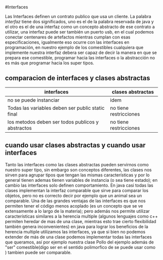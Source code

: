 #Interfaces

Las Interfaces definen un contrato publico que usa un cliente.
La palabra _interfaz_ tiene dos significados, uno es el de la palabra
reservada de java y el otro es el de una interfaz como un concepto 
abstracto de ese contrato a utilizar, una interfaz puede ser también 
un puerto usb, en el cual podemos conectar centenares de artefactos mientras
cumplan con esas especificaciones, igualmente eso ocurre con las interfaces 
en programación, en nuestro ejemplo de los comestibles cualquiera que implemente
nuestra interfaz debera ser capaz de decir la manera en que se prepara ese 
comestible, programar hacia las interfaces o la abstracción no es más que
programar hacia los super tipos.

## comparacion de interfaces y clases abstractas

interfaces                                       | clases abstractas
---|---
no se puede instanciar                           | idem
Todas las variables deben ser public static final| no tiene restricciones
los metodos deben ser todos publicos y abstractos| no tiene restricciones


## cuando usar clases abstractas y cuando usar interfaces

Tanto las interfaces como las clases abstractas pueden servirnos como nuestro super tipo, 
sin embargo son conceptos diferentes, las clases nos sirven para agrupar tipos que tengan 
las mismas características y por lo general tienen ademas tienen variables de instancia 
(o sea tiene estado); en cambio las interfaces solo definen comportamiento.
En java casi todas las clases implementan la interfaz comparable que sirve para comparar 
los objetos, pero no es correcto decir por ejemplo que un animal sea un comparable.
Una de las grandes ventajas de las interfaces es que nos permiten tener el código menos 
acoplado (es un concepto que se ve extensamente a lo largo de la materia); pero además
nos permite utilizar características similares a la herencia multiple (algunos lenguajes como c++
permiten heredar de mas de una clase, mientras esto trae cierto flexibilidad también genera 
inconvenientes) en java para lograr los beneficios de la herencia multiple utilizamos las
interfaces, ya que si bien no podemos extender de más de una clase podemos implementar
todas las interfaces que queramos, así por ejemplo nuestra clase Pollo del ejemplo además de 
"ser" comestible(digo ser en el sentido polimorfico de se puede usar como ) tambien puede ser
 comparable.

                  
